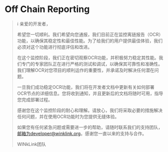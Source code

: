 # Off Chain Reporting
> :information_source: 亲爱的开发者， 
> 
> 希望您一切顺利。我们希望向您通报，我们目前正在监控离链报告（OCR）功能，以确保其稳定性和最佳性能。为了给我们的用户提供最佳体验，我们必须对这个功能进行彻底评估和改进。 
>
> 在这个监控阶段，我们正在密切观察OCR功能，并积极努力稳定其性能。我们专门的专家团队正在进行严格的测试和调试，以确保其可靠性和准确性。我们理解OCR对您项目的顺利运作的重要性，并承诺及时解决任何潜在问题。
> 
>一旦我们成功稳定OCR功能，我们将在开发者文档中更新有关如何部署OCR节点的详细信息。您将收到通知，并且更新后的文档将随时可用，指导您完成部署过程。
>
> 感谢您在这个监控阶段的耐心和理解。请放心，我们将采取必要的措施解决任何问题，并在使用OCR功能时为您提供无缝体验。 
> 
>如果您有任何紧急问题或需要进一步的帮助，请随时联系我们的支持团队，邮箱为developer@winklink.org。感谢您一直以来的支持与合作。
> 
> WINkLink团队